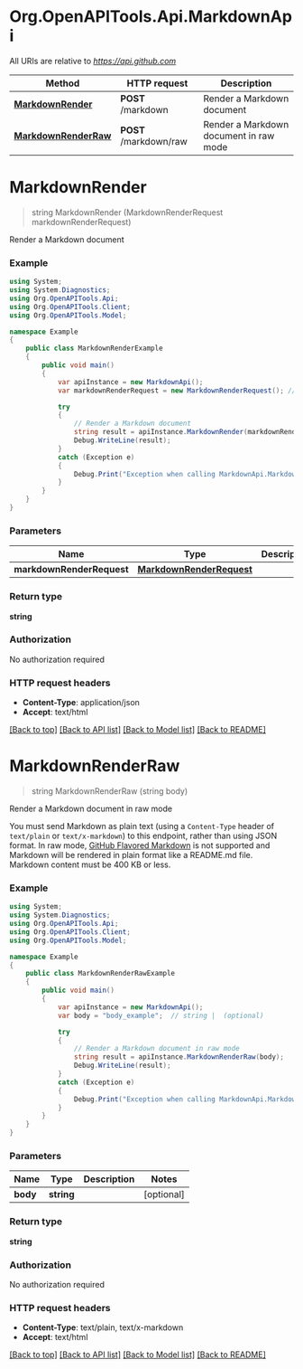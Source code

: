 # Org.OpenAPITools.Api.MarkdownApi

All URIs are relative to *https://api.github.com*

Method | HTTP request | Description
------------- | ------------- | -------------
[**MarkdownRender**](MarkdownApi.md#markdownrender) | **POST** /markdown | Render a Markdown document
[**MarkdownRenderRaw**](MarkdownApi.md#markdownrenderraw) | **POST** /markdown/raw | Render a Markdown document in raw mode


<a name="markdownrender"></a>
# **MarkdownRender**
> string MarkdownRender (MarkdownRenderRequest markdownRenderRequest)

Render a Markdown document



### Example
```csharp
using System;
using System.Diagnostics;
using Org.OpenAPITools.Api;
using Org.OpenAPITools.Client;
using Org.OpenAPITools.Model;

namespace Example
{
    public class MarkdownRenderExample
    {
        public void main()
        {
            var apiInstance = new MarkdownApi();
            var markdownRenderRequest = new MarkdownRenderRequest(); // MarkdownRenderRequest | 

            try
            {
                // Render a Markdown document
                string result = apiInstance.MarkdownRender(markdownRenderRequest);
                Debug.WriteLine(result);
            }
            catch (Exception e)
            {
                Debug.Print("Exception when calling MarkdownApi.MarkdownRender: " + e.Message );
            }
        }
    }
}
```

### Parameters

Name | Type | Description  | Notes
------------- | ------------- | ------------- | -------------
 **markdownRenderRequest** | [**MarkdownRenderRequest**](MarkdownRenderRequest.md)|  | 

### Return type

**string**

### Authorization

No authorization required

### HTTP request headers

 - **Content-Type**: application/json
 - **Accept**: text/html

[[Back to top]](#) [[Back to API list]](../README.md#documentation-for-api-endpoints) [[Back to Model list]](../README.md#documentation-for-models) [[Back to README]](../README.md)

<a name="markdownrenderraw"></a>
# **MarkdownRenderRaw**
> string MarkdownRenderRaw (string body)

Render a Markdown document in raw mode

You must send Markdown as plain text (using a `Content-Type` header of `text/plain` or `text/x-markdown`) to this endpoint, rather than using JSON format. In raw mode, [GitHub Flavored Markdown](https://github.github.com/gfm/) is not supported and Markdown will be rendered in plain format like a README.md file. Markdown content must be 400 KB or less.

### Example
```csharp
using System;
using System.Diagnostics;
using Org.OpenAPITools.Api;
using Org.OpenAPITools.Client;
using Org.OpenAPITools.Model;

namespace Example
{
    public class MarkdownRenderRawExample
    {
        public void main()
        {
            var apiInstance = new MarkdownApi();
            var body = "body_example";  // string |  (optional) 

            try
            {
                // Render a Markdown document in raw mode
                string result = apiInstance.MarkdownRenderRaw(body);
                Debug.WriteLine(result);
            }
            catch (Exception e)
            {
                Debug.Print("Exception when calling MarkdownApi.MarkdownRenderRaw: " + e.Message );
            }
        }
    }
}
```

### Parameters

Name | Type | Description  | Notes
------------- | ------------- | ------------- | -------------
 **body** | **string**|  | [optional] 

### Return type

**string**

### Authorization

No authorization required

### HTTP request headers

 - **Content-Type**: text/plain, text/x-markdown
 - **Accept**: text/html

[[Back to top]](#) [[Back to API list]](../README.md#documentation-for-api-endpoints) [[Back to Model list]](../README.md#documentation-for-models) [[Back to README]](../README.md)

